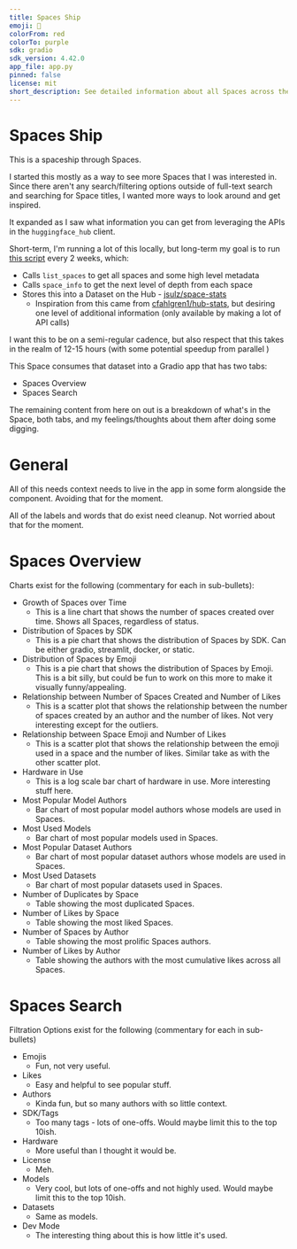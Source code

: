 ```yaml
---
title: Spaces Ship
emoji: 🚀
colorFrom: red
colorTo: purple
sdk: gradio
sdk_version: 4.42.0
app_file: app.py
pinned: false
license: mit
short_description: See detailed information about all Spaces across the Hub.
---
```


# Spaces Ship

This is a spaceship through Spaces.

I started this mostly as a way to see more Spaces that I was interested in. Since there aren't any search/filtering options outside of full-text search and searching for Space titles, I wanted more ways to look around and get inspired.

It expanded as I saw what information you can get from leveraging the APIs in the `huggingface_hub` client.

Short-term, I'm running a lot of this locally, but long-term my goal is to run [this script](https://github.com/jsulz/hf-spaces-stats-builder/blob/main/src/pipeline.py) every 2 weeks, which:

- Calls `list_spaces` to get all spaces and some high level metadata
- Calls `space_info` to get the next level of depth from each space
- Stores this into a Dataset on the Hub - [jsulz/space-stats](https://huggingface.co/datasets/jsulz/space-stats)
  - Inspiration from this came from [cfahlgren1/hub-stats](cfahlgren1/hub-stats), but desiring one level of additional information (only available by making a lot of API calls)

I want this to be on a semi-regular cadence, but also respect that this takes in the realm of 12-15 hours (with some potential speedup from parallel )

This Space consumes that dataset into a Gradio app that has two tabs:

- Spaces Overview
- Spaces Search

The remaining content from here on out is a breakdown of what's in the Space, both tabs, and my feelings/thoughts about them after doing some digging.

# General

All of this needs context needs to live in the app in some form alongside the component. Avoiding that for the moment.

All of the labels and words that do exist need cleanup. Not worried about that for the moment.

# Spaces Overview

Charts exist for the following (commentary for each in sub-bullets):

- Growth of Spaces over Time
  - This is a line chart that shows the number of spaces created over time. Shows all Spaces, regardless of status.
- Distribution of Spaces by SDK
  - This is a pie chart that shows the distribution of Spaces by SDK. Can be either gradio, streamlit, docker, or static.
- Distribution of Spaces by Emoji
  - This is a pie chart that shows the distribution of Spaces by Emoji. This is a bit silly, but could be fun to work on this more to make it visually funny/appealing.
- Relationship between Number of Spaces Created and Number of Likes
  - This is a scatter plot that shows the relationship between the number of spaces created by an author and the number of likes. Not very interesting except for the outliers.
- Relationship between Space Emoji and Number of Likes
  - This is a scatter plot that shows the relationship between the emoji used in a space and the number of likes. Similar take as with the other scatter plot.
- Hardware in Use
  - This is a log scale bar chart of hardware in use. More interesting stuff here.
- Most Popular Model Authors
  - Bar chart of most popular model authors whose models are used in Spaces.
- Most Used Models
  - Bar chart of most popular models used in Spaces.
- Most Popular Dataset Authors
  - Bar chart of most popular dataset authors whose models are used in Spaces.
- Most Used Datasets
  - Bar chart of most popular datasets used in Spaces.
- Number of Duplicates by Space
  - Table showing the most duplicated Spaces.
- Number of Likes by Space
  - Table showing the most liked Spaces.
- Number of Spaces by Author
  - Table showing the most prolific Spaces authors.
- Number of Likes by Author
  - Table showing the authors with the most cumulative likes across all Spaces.

# Spaces Search

Filtration Options exist for the following (commentary for each in sub-bullets)

- Emojis
  - Fun, not very useful.
- Likes
  - Easy and helpful to see popular stuff.
- Authors
  - Kinda fun, but so many authors with so little context.
- SDK/Tags
  - Too many tags - lots of one-offs. Would maybe limit this to the top 10ish.
- Hardware
  - More useful than I thought it would be.
- License
  - Meh.
- Models
  - Very cool, but lots of one-offs and not highly used. Would maybe limit this to the top 10ish.
- Datasets
  - Same as models.
- Dev Mode
  - The interesting thing about this is how little it's used.
